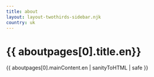 ```yaml
---
title: about
layout: layout-twothirds-sidebar.njk
country: uk
---
```


<h1>{{ aboutpages[0].title.en}}</h1>
{{ aboutpages[0].mainContent.en | sanityToHTML | safe }}